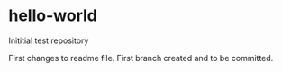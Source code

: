 # hello-world
Inititial test repository

First changes to readme file. First branch created and to be committed.
